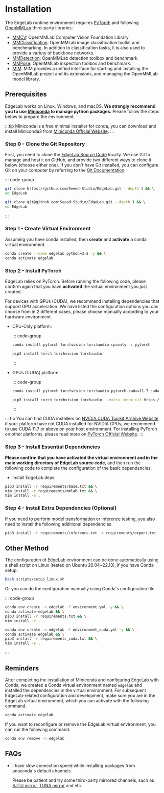 # Installation

The EdgeLab runtime environment requires [PyTorch](https://pytorch.org/get-started/locally/) and following [OpenMMLab](https://openmmlab.com/) third-party libraries:

- [MMCV](https://github.com/open-mmlab/mmcv): OpenMMLab Computer Vision Foundation Library.
- [MMClassification](https://github.com/open-mmlab/mmclassification): OpenMMLab image classification toolkit and benchmarking. In addition to classification tasks, it is also used to provide a variety of backbone networks.
- [MMDetection](https://github.com/open-mmlab/mmdetection): OpenMMLab detection toolbox and benchmark.
- [MMPose](https://github.com/open-mmlab/mmpose): OpenMMLab inspection toolbox and benchmark.
- [MIM](https://github.com/open-mmlab/mim): MIM provides a unified interface for starting and installing the OpenMMLab project and its extensions, and managing the OpenMMLab model library.


## Prerequisites

EdgeLab works on Linux, Windows, and macOS. **We strongly recommend you to use [Miniconda](https://docs.conda.io/en/latest/miniconda.html) to manage python packages.** Please follow the steps below to prepare the environment.

:::tip
Miniconda is a free minimal installer for conda, you can download and install Miniconda3 from [Miniconda Official Website](https://docs.conda.io/en/latest/miniconda.html).
:::

### Step 0 - Clone the Git Repository

First, you need to clone the [EdgeLab Source Code](https://github.com/Seeed-Studio/EdgeLab) locally. We use Git to manage and host it on GitHub, and provide two different ways to clone it below (choose either one). If you don't have Git installed, you can configure Git on your computer by referring to the [Git Documentation](https://git-scm.com/book/en/v2/Getting-Started-Installing-Git).

::: code-group

```sh [HTTPS]
git clone https://github.com/Seeed-Studio/EdgeLab.git --depth 1 && \
cd EdgeLab
```

```sh [SSH]
git clone git@github.com:Seeed-Studio/EdgeLab.git --depth 1 && \
cd EdgeLab
```

:::

### Step 1 - Create Virtual Environment

Assuming you have conda installed, then **create** and **activate** a conda virtual environment.

```sh
conda create --name edgelab python=3.8 -y && \
conda activate edgelab
```

### Step 2 - Install PyTorch

EdgeLab relies on PyTorch. Before running the following code, please confirm again that you have **activated** the virtual environment you just created. 

For devices with GPUs (CUDA), we recommend installing dependencies that support GPU acceleration. We have listed the configuration options you can choose from in 2 different cases, please choose manually according to your hardware environment.

- CPU-Only platform:

    ::: code-group

    ```sh [conda]
    conda install pytorch torchvision torchaudio cpuonly -c pytorch
    ```

    ```sh [pip]
    pip3 install torch torchvision torchaudio
    ```

    :::

- GPUs (CUDA) platform:

    ::: code-group

    ```sh [conda]
    conda install pytorch torchvision torchaudio pytorch-cuda=11.7 cudatoolkit=11.7 -c pytorch -c nvidia
    ```

    ```sh [pip]
    pip3 install torch torchvision torchaudio --extra-index-url https://download.pytorch.org/whl/cu117
    ```

    :::

::: tip
You can find CUDA installers on [NVIDIA CUDA Toolkit Archive Website](https://developer.nvidia.com/cuda-toolkit-archive) if your platform have not CUDA installed for NVIDIA GPUs, we recommend to use CUDA 11.7 or above on your host environment. For installing PyTorch on other platforms, please read more on [PyTorch Official Website](https://pytorch.org/get-started/locally/).
:::

### Step 3 - Install Essential Dependencies

**Please confirm that you have activated the virtual environment and in the main working directory of EdgeLab source code**, and then run the following code to complete the configuration of the basic dependencies.

- Install EdgeLab deps
```sh
pip3 install -r requirements/base.txt && \
mim install -r requirements/mmlab.txt && \
mim install -e .
```

### Step 4 - Install Extra Dependencies (Optional)

If you need to perform model transformation or inference testing, you also need to install the following additional dependencies.

```sh
pip3 install -r requirements/inference.txt -r requirements/export.txt
```


## Other Method

The configuration of EdgeLab environment can be done automatically using a shell script on Linux (tested on Ubuntu 20.04~22.10), if you have Conda setup.

```bash
bash scripts/setup_linux.sh
```

Or you can do the configuration manually using Conda's configuration file.

::: code-group

```sh [CPU]
conda env create -n edgelab -f environment.yml -y && \
conda activate edgelab && \
pip3 install -r requirements.txt && \
mim install -e .
```

```sh [GPU (CUDA)]
conda env create -n edgelab -f environment_cuda.yml -y && \
conda activate edgelab && \
pip3 install -r requirements_cuda.txt && \
mim install -e .
```

:::


## Reminders

After completing the installation of Miniconda and configuring EdgeLab with Conda, we created a Conda virtual environment named `edgelab` and installed the dependencies in the virtual environment. For subsequent EdgeLab-related configuration and development, make sure you are in the EdgeLab virtual environment, which you can activate with the following command.

```sh
conda activate edgelab
```

If you want to reconfigure or remove the EdgeLab virtual environment, you can run the following command.

```sh
conda env remove -n edgelab
```


## FAQs

- I have slow connection speed while installing packages from anaconda's default channels.

    Please be patient and try some third-party mirrored channels, such as [SJTU mirror](https://mirror.sjtu.edu.cn/docs/anaconda), [TUNA mirror](https://mirrors.tuna.tsinghua.edu.cn/help/anaconda) and etc.
